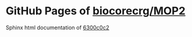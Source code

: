 GitHub Pages of [biocorecrg/MOP2](https://github.com/biocorecrg/MOP2.git)
===
Sphinx html documentation of [6300c0c2](https://github.com/biocorecrg/MOP2/tree/6300c0c2ced567eecf3265af3ef4e48a8c84dd03)
